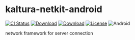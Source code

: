 # kaltura-netkit-android

[![CI Status](https://travis-ci.org/kaltura/netkit-android.svg?branch=develop)](https://travis-ci.org/kaltura/playkit-android)
[![Download](https://img.shields.io/maven-central/v/com.kaltura.netkit/netkit-core?label=Download_Core)](https://search.maven.org/artifact/com.kaltura.netkit/netkit-core/)
[![Download](https://img.shields.io/maven-central/v/com.kaltura.netkit/netkit-services?label=Download_Services)](https://search.maven.org/artifact/com.kaltura.netkit/netkit-services/)
[![License](https://img.shields.io/badge/license-AGPLv3-black.svg)](https://github.com/kaltura/playkit-android/blob/master/LICENSE)
![Android](https://img.shields.io/badge/platform-android-green.svg)

network framework for server connection
